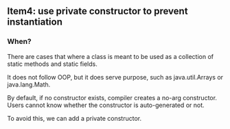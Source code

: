 ## Item4: use private constructor to prevent instantiation

### When?

There are cases that where a class is meant to be used as a collection of static methods and static fields.

It does not follow OOP, but it does serve purpose, such as java.util.Arrays or java.lang.Math.

By default, if no constructor exists, compiler creates a no-arg constructor. Users cannot know whether the constructor is auto-generated or not.

To avoid this, we can add a private constructor.